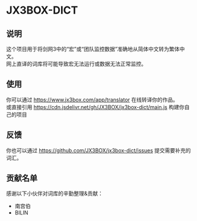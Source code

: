 # JX3BOX-DICT
## 说明
这个项目用于将剑网3中的“宏”或“团队监控数据”准确地从简体中文转为繁体中文。  
网上直译的词库将可能导致宏无法运行或数据无法正常监控。

## 使用
你可以通过 https://www.jx3box.com/app/translator 在线转译你的作品。  
或直接引用 https://cdn.jsdelivr.net/gh/JX3BOX/jx3box-dict/main.js 构建你自己的项目

## 反馈
你也可以通过 https://github.com/JX3BOX/jx3box-dict/issues 提交需要补充的词汇。  

## 贡献名单
感谢以下小伙伴对词库的辛勤整理&贡献：
+ 南宫伯
+ BILIN 
